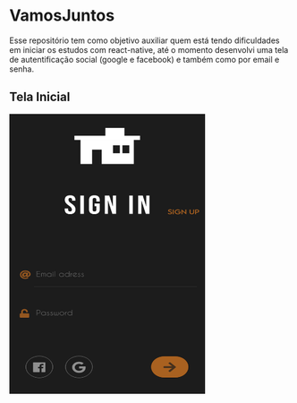 # VamosJuntos
Esse repositório tem como objetivo auxiliar quem está tendo dificuldades em iniciar os estudos com react-native, até o momento desenvolvi uma tela de autentificação social (google e facebook) e também como por email e senha.


## Tela Inicial 
<img src="https://github.com/PabloProta/VamosJuntos/blob/master/Login.png" width="350" height="500" />
